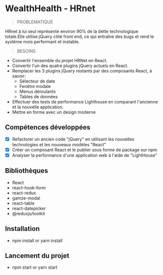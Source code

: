 # WealthHealth - HRnet

> PROBLEMATIQUE

HRnet à lui seul représente environ 90% de la dette technologique totale.Elle utilise jQuery côté front end, ce qui entraîne des bugs et rend le système mois performant et instable.

> BESOINS

- Convertir l'ensemble du projet HRNet en React.
- Convertir l'un des quatre plugins jQuery actuels en React.
- Remplacer les 3 plugins jQuery restants par des composants React, à savoir:
  - Sélecteur de date
  - Fenêtre modale
  - Menus déroulants
  - Tables de données
- Effectuer des tests de performance Lighthouse en comparant l'ancienne et la nouvelle application.
- Mettre en forme avec un design moderne

## Compétences développées

- [x] Refactorer un ancien code "jQuery" en utilisant les nouvelles technologies et les nouveaux modèles "React"
- [x] Créer un composant React et le publier sous forme de package sur npm
- [x] Analyser la performance d'une application web à l'aide de "LightHouse"

## Bibliothèques

- React
- react-hook-form
- react-redux
- gamze-modal
- react-table
- react-datepicker
- @reduxjs/toolkit


## Installation

- npm install or yarn install

## Lancement du projet

- npm start or yarn start


